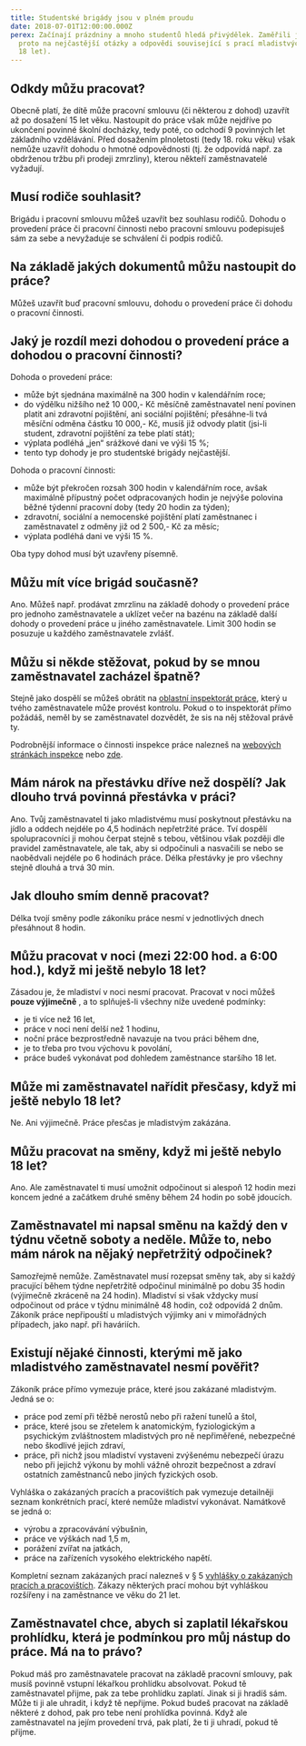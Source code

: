 ```yaml
---
title: Studentské brigády jsou v plném proudu
date: 2018-07-01T12:00:00.000Z
perex: Začínají prázdniny a mnoho studentů hledá přivýdělek. Zaměřili jsme se
  proto na nejčastější otázky a odpovědi související s prací mladistvých (15 –
  18 let).
---
```

## Odkdy můžu pracovat?

Obecně platí, že dítě může pracovní smlouvu (či některou z dohod) uzavřít až po dosažení 15 let věku. Nastoupit do práce však může nejdříve po ukončení povinné školní docházky, tedy poté, co odchodí 9 povinných let základního vzdělávání. Před dosažením plnoletosti (tedy 18. roku věku) však nemůže uzavřít dohodu o hmotné odpovědnosti (tj. že odpovídá např. za obdrženou tržbu při prodeji zmrzliny), kterou někteří zaměstnavatelé vyžadují.

## Musí rodiče souhlasit?

Brigádu i pracovní smlouvu můžeš uzavřít bez souhlasu rodičů. Dohodu o provedení práce či pracovní činnosti nebo pracovní smlouvu podepisuješ sám za sebe a nevyžaduje se schválení či podpis rodičů.

## Na základě jakých dokumentů můžu nastoupit do práce?

Můžeš uzavřít buď pracovní smlouvu, dohodu o provedení práce či dohodu o pracovní činnosti.

## Jaký je rozdíl mezi dohodou o provedení práce a dohodou o pracovní činnosti?

Dohoda o provedení práce:

* může být sjednána maximálně na 300 hodin v kalendářním roce;
* do výdělku nižšího než 10 000,- Kč měsíčně zaměstnavatel není povinen platit ani zdravotní pojištění, ani sociální pojištění; přesáhne-li tvá měsíční odměna částku 10 000,- Kč, musíš již odvody platit (jsi-li student, zdravotní pojištění za tebe platí stát);
* výplata podléhá „jen“ srážkové dani ve výši 15 %;
* tento typ dohody je pro studentské brigády nejčastější.

Dohoda o pracovní činnosti:

* může být překročen rozsah 300 hodin v kalendářním roce, avšak maximálně přípustný počet odpracovaných hodin je nejvýše polovina běžné týdenní pracovní doby (tedy 20 hodin za týden);
* zdravotní, sociální a nemocenské pojištění platí zaměstnanec i zaměstnavatel z odměny již od 2 500,- Kč za měsíc;
* výplata podléhá dani ve výši 15 %.

Oba typy dohod musí být uzavřeny písemně.

## Můžu mít více brigád současně?

Ano. Můžeš např. prodávat zmrzlinu na základě dohody o provedení práce pro jednoho zaměstnavatele a uklízet večer na bazénu na základě další dohody o provedení práce u jiného zaměstnavatele. Limit 300 hodin se posuzuje u každého zaměstnavatele zvlášť.  

## Můžu si někde stěžovat, pokud by se mnou zaměstnavatel zacházel špatně?

Stejně jako dospělí se můžeš obrátit na [oblastní inspektorát práce](https://www.suip.cz/web/suip/kontakty), který u tvého zaměstnavatele může provést kontrolu. Pokud o to inspektorát přímo požádáš, neměl by se zaměstnavatel dozvědět, že sis na něj stěžoval právě ty.

Podrobnější informace o činnosti inspekce práce nalezneš na [webových stránkách inspekce](http://www.suip.cz/) nebo [zde](https://www.ochrance.cz/fileadmin/user_upload/Letaky/pracovnepravni-vztahy.pdf).

## Mám nárok na přestávku dříve než dospělí? Jak dlouho trvá povinná přestávka v práci?

Ano. Tvůj zaměstnavatel ti jako mladistvému musí poskytnout přestávku na jídlo a oddech nejdéle po 4,5 hodinách nepřetržité práce. Tví dospělí spolupracovníci ji mohou čerpat stejně s tebou, většinou však později dle pravidel zaměstnavatele, ale tak, aby si odpočinuli a nasvačili se nebo se naobědvali nejdéle po 6 hodinách práce. Délka přestávky je pro všechny stejně dlouhá a trvá 30 min. 

## Jak dlouho smím denně pracovat?

Délka tvojí směny podle zákoníku práce nesmí v jednotlivých dnech přesáhnout 8 hodin.

## Můžu pracovat v noci (mezi 22:00 hod. a 6:00 hod.), když mi ještě nebylo 18 let?

Zásadou je, že mladiství v noci nesmí pracovat. Pracovat v noci můžeš **pouze výjimečně** , a to splňuješ-li všechny níže uvedené podmínky:

* je ti více než 16 let,
* práce v noci není delší než 1 hodinu,
* noční práce bezprostředně navazuje na tvou práci během dne, 
* je to třeba pro tvou výchovu k povolání,
* práce budeš vykonávat pod dohledem zaměstnance staršího 18 let.

## Může mi zaměstnavatel nařídit přesčasy, když mi ještě nebylo 18 let?

Ne. Ani výjimečně. Práce přesčas je mladistvým zakázána. 

## Můžu pracovat na směny, když mi ještě nebylo 18 let?

Ano. Ale zaměstnavatel ti musí umožnit odpočinout si alespoň 12 hodin mezi koncem jedné a začátkem druhé směny během 24 hodin po sobě jdoucích.

## Zaměstnavatel mi napsal směnu na každý den v týdnu včetně soboty a neděle. Může to, nebo mám nárok na nějaký nepřetržitý odpočinek?

Samozřejmě nemůže. Zaměstnavatel musí rozepsat směny tak, aby si každý pracující během týdne nepřetržitě odpočinul minimálně po dobu 35 hodin (výjimečně zkráceně na 24 hodin). Mladiství si však vždycky musí odpočinout od práce v týdnu minimálně 48 hodin, což odpovídá 2 dnům. Zákoník práce nepřipouští u mladistvých výjimky ani v mimořádných případech, jako např. při haváriích.    

## Existují nějaké činnosti, kterými mě jako mladistvého zaměstnavatel nesmí pověřit?

Zákoník práce přímo vymezuje práce, které jsou zakázané mladistvým. Jedná se o:

* práce pod zemí při těžbě nerostů nebo při ražení tunelů a štol,
* práce, které jsou se zřetelem k anatomickým, fyziologickým a psychickým zvláštnostem mladistvých pro ně nepřiměřené, nebezpečné nebo škodlivé jejich zdraví,
* práce, při nichž jsou mladiství vystaveni zvýšenému nebezpečí úrazu nebo při jejichž výkonu by mohli vážně ohrozit bezpečnost a zdraví ostatních zaměstnanců nebo jiných fyzických osob. 

Vyhláška o zakázaných pracích a pracovištích pak vymezuje detailněji seznam konkrétních prací, které nemůže mladiství vykonávat. Namátkově se jedná o:

* výrobu a zpracovávání výbušnin, 
* práce ve výškách nad 1,5 m,
* porážení zvířat na jatkách, 
* práce na zařízeních vysokého elektrického napětí.

Kompletní seznam zakázaných prací nalezneš v § 5 [vyhlášky o zakázaných pracích a pracovištích](https://www.zakonyprolidi.cz/cs/2015-180). Zákazy některých prací mohou být vyhláškou rozšířeny i na zaměstnance ve věku do 21 let.

## Zaměstnavatel chce, abych si zaplatil lékařskou prohlídku, která je podmínkou pro můj nástup do práce. Má na to právo?

Pokud máš pro zaměstnavatele pracovat na základě pracovní smlouvy, pak musíš povinně vstupní lékařkou prohlídku absolvovat. Pokud tě zaměstnavatel přijme, pak za tebe prohlídku zaplatí. Jinak si ji hradíš sám. Může ti ji ale uhradit, i když tě nepřijme. Pokud budeš pracovat na základě některé z dohod, pak pro tebe není prohlídka povinná. Když ale zaměstnavatel na jejím provedení trvá, pak platí, že ti ji uhradí, pokud tě přijme.
